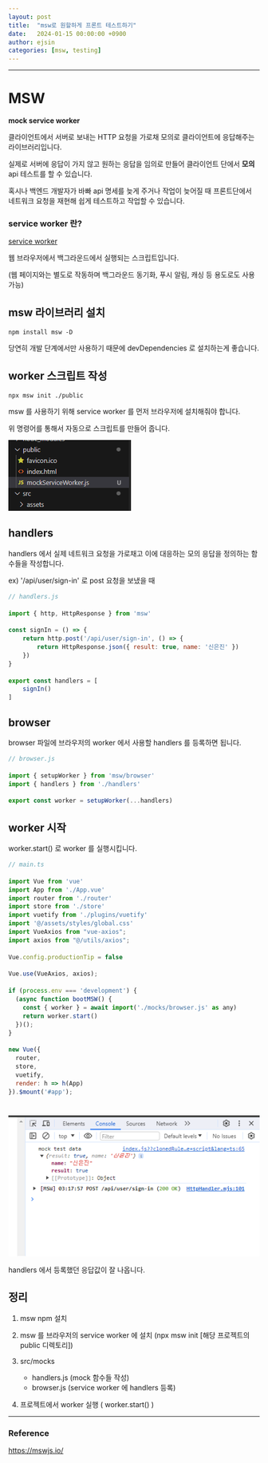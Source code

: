 ```yaml
---
layout: post
title:  "msw로 원할하게 프론트 테스트하기"
date:   2024-01-15 00:00:00 +0900
author: ejsin
categories: [msw, testing]
---
```


<hr />

# MSW

**mock service worker**

클라이언트에서 서버로 보내는 HTTP 요청을 가로채 모의로 클라이언트에 응답해주는 라이브러리입니다.

실제로 서버에 응답이 가지 않고 원하는 응답을 임의로 만들어 클라이언트 단에서 **모의** api 테스트를 할 수 있습니다.

혹시나 백엔드 개발자가 바빠 api 명세를 늦게 주거나 작업이 늦어질 때 프론트단에서 네트워크 요청을 재현해 쉽게 테스트하고 작업할 수 있습니다.

### service worker 란?
[service worker](https://developer.mozilla.org/en-US/docs/Web/API/Service_Worker_API)

웹 브라우저에서 백그라운드에서 실행되는 스크립트입니다.

(웹 페이지와는 별도로 작동하며 백그라운드 동기화, 푸시 알림, 캐싱 등 용도로도 사용 가능)

## msw 라이브러리 설치
```
npm install msw -D
```
당연히 개발 단계에서만 사용하기 때문에 devDependencies 로 설치하는게 좋습니다.

## worker 스크립트 작성
```
npx msw init ./public
```
msw 를 사용하기 위해 service worker 를 먼저 브라우저에 설치해줘야 합니다.

위 명령어를 통해서 자동으로 스크립트를 만들어 줍니다.

![msw_script_file](/assets/images/ejsin/msw/msw_script_file.png)

## handlers

handlers 에서 실제 네트워크 요청을 가로채고 이에 대응하는 모의 응답을 정의하는 함수들을 작성합니다.

ex) '/api/user/sign-in' 로 post 요청을 보냈을 때

```javascript
// handlers.js

import { http, HttpResponse } from 'msw'

const signIn = () => {
    return http.post('/api/user/sign-in', () => {
        return HttpResponse.json({ result: true, name: '신은진' })
    })
}

export const handlers = [
    signIn()
]
```

## browser

browser 파일에 브라우저의 worker 에서 사용할 handlers 를 등록하면 됩니다.

```javascript
// browser.js

import { setupWorker } from 'msw/browser'
import { handlers } from './handlers'

export const worker = setupWorker(...handlers)
```

## worker 시작

worker.start() 로 worker 를 실행시킵니다.

```javascript
// main.ts

import Vue from 'vue'
import App from './App.vue'
import router from './router'
import store from './store'
import vuetify from './plugins/vuetify'
import '@/assets/styles/global.css'
import VueAxios from "vue-axios";
import axios from "@/utils/axios";

Vue.config.productionTip = false

Vue.use(VueAxios, axios);

if (process.env === 'development') {
  (async function bootMSW() {
    const { worker } = await import('./mocks/browser.js' as any)
    return worker.start()
  })();
}

new Vue({
  router,
  store,
  vuetify,
  render: h => h(App)
}).$mount('#app');
```

#
![ex1_result](/assets/images/ejsin/msw/ex1_result.png)

handlers 에서 등록했던 응답값이 잘 나옵니다.

## 정리

1. msw npm 설치

2. msw 를 브라우저의 service worker 에 설치 (npx msw init [해당 프로젝트의 public 디렉토리])

3. src/mocks 
   - handlers.js (mock 함수들 작성)
   - browser.js (service worker 에 handlers 등록)

4. 프로젝트에서 worker 실행 ( worker.start() )

---

### Reference

https://mswjs.io/